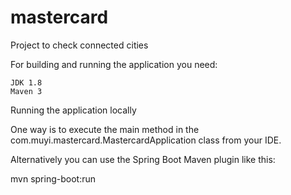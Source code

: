 # mastercard
Project to check connected cities

For building and running the application you need:

    JDK 1.8
    Maven 3

Running the application locally

One way is to execute the main method in the com.muyi.mastercard.MastercardApplication class from your IDE.

Alternatively you can use the Spring Boot Maven plugin like this:

mvn spring-boot:run
